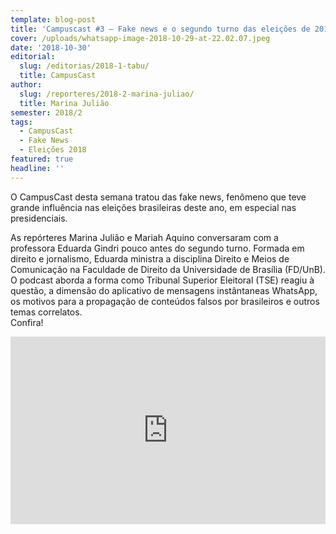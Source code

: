 ```yaml
---
template: blog-post
title: 'Campuscast #3 – Fake news e o segundo turno das eleições de 2018'
cover: /uploads/whatsapp-image-2018-10-29-at-22.02.07.jpeg
date: '2018-10-30'
editorial:
  slug: /editorias/2018-1-tabu/
  title: CampusCast
author:
  slug: /reporteres/2018-2-marina-juliao/
  title: Marina Julião
semester: 2018/2
tags:
  - CampusCast
  - Fake News
  - Eleições 2018
featured: true
headline: ''
---
```

O CampusCast desta semana tratou das fake news, fenômeno que teve grande influência nas eleições brasileiras deste ano, em especial nas presidenciais. 

As repórteres Marina Julião e Mariah Aquino conversaram com a professora Eduarda Gindri pouco antes do segundo turno. Formada em direito e jornalismo, Eduarda ministra a disciplina Direito e Meios de Comunicação na Faculdade de Direito da Universidade de Brasília (FD/UnB). O podcast aborda a forma como Tribunal Superior Eleitoral (TSE) reagiu à questão, a dimensão do aplicativo de mensagens instântaneas WhatsApp, os motivos para a propagação de conteúdos falsos por brasileiros e outros temas correlatos.\
Confira!

<iframe width="100%" height="300" scrolling="no" frameborder="no" allow="autoplay" src="https://w.soundcloud.com/player/?url=https%3A//api.soundcloud.com/tracks/520553757&color=%23ff5500&auto_play=false&hide_related=false&show_comments=true&show_user=true&show_reposts=false&show_teaser=true&visual=true"></iframe>
